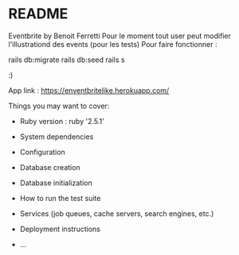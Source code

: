 # README

Eventbrite by Benoit Ferretti
Pour le moment tout user peut modifier l'illustrationd des events (pour les tests)
Pour faire fonctionner :

rails db:migrate 
rails db:seed
rails s

:)

App link : https://enventbritelike.herokuapp.com/

Things you may want to cover:

* Ruby version : ruby '2.5.1'

* System dependencies

* Configuration

* Database creation

* Database initialization

* How to run the test suite

* Services (job queues, cache servers, search engines, etc.)

* Deployment instructions

* ...
